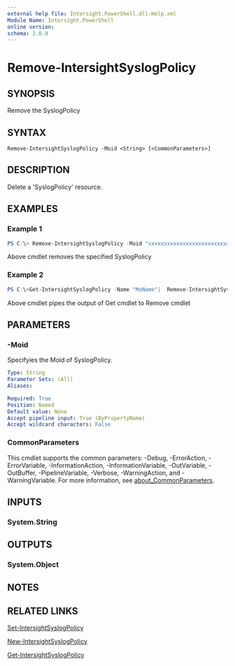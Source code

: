 ```yaml
---
external help file: Intersight.PowerShell.dll-Help.xml
Module Name: Intersight.PowerShell
online version:
schema: 2.0.0
---
```


# Remove-IntersightSyslogPolicy

## SYNOPSIS
Remove the SyslogPolicy

## SYNTAX

```
Remove-IntersightSyslogPolicy -Moid <String> [<CommonParameters>]
```

## DESCRIPTION
Delete a &apos;SyslogPolicy&apos; resource.

## EXAMPLES

### Example 1
```powershell
PS C:\> Remove-IntersightSyslogPolicy -Moid "xxxxxxxxxxxxxxxxxxxxxxxxxxx"
```
Above cmdlet removes the specified SyslogPolicy 

### Example 2
```powershell
PS C:\>Get-IntersightSyslogPolicy -Name "MoName"|  Remove-IntersightSyslogPolicy
```
Above cmdlet pipes the output of Get cmdlet to Remove cmdlet

## PARAMETERS

### -Moid
Specifyies the Moid of SyslogPolicy.

```yaml
Type: String
Parameter Sets: (All)
Aliases:

Required: True
Position: Named
Default value: None
Accept pipeline input: True (ByPropertyName)
Accept wildcard characters: False
```

### CommonParameters
This cmdlet supports the common parameters: -Debug, -ErrorAction, -ErrorVariable, -InformationAction, -InformationVariable, -OutVariable, -OutBuffer, -PipelineVariable, -Verbose, -WarningAction, and -WarningVariable. For more information, see [about_CommonParameters](http://go.microsoft.com/fwlink/?LinkID=113216).

## INPUTS

### System.String

## OUTPUTS

### System.Object
## NOTES

## RELATED LINKS

[Set-IntersightSyslogPolicy](./Set-IntersightSyslogPolicy.md)

[New-IntersightSyslogPolicy](./New-IntersightSyslogPolicy.md)

[Get-IntersightSyslogPolicy](./Get-IntersightSyslogPolicy.md)


